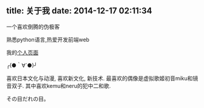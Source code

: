 title: 关于我
date: 2014-12-17 02:11:34
---

一个喜欢倒腾的伪极客

熟悉python语言,热爱开发前端web

我的[个人页面](http://p.azzfun.net)

╭(●｀∀´●)╯

喜欢日本文化与动漫, 喜欢新文化, 新技术. 最喜欢的偶像是虚拟歌姬初音miku和镜音双子. 其中喜欢kemu和neru的犯中二和歌.

その目だれの目。

